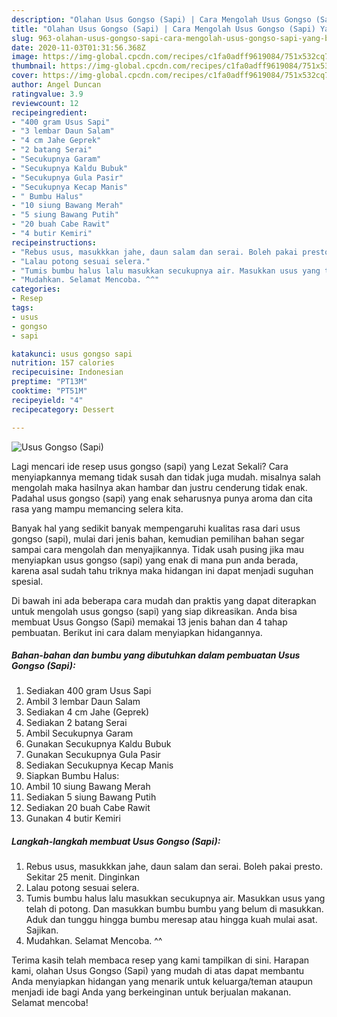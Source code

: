 ```yaml
---
description: "Olahan Usus Gongso (Sapi) | Cara Mengolah Usus Gongso (Sapi) Yang Bikin Ngiler"
title: "Olahan Usus Gongso (Sapi) | Cara Mengolah Usus Gongso (Sapi) Yang Bikin Ngiler"
slug: 963-olahan-usus-gongso-sapi-cara-mengolah-usus-gongso-sapi-yang-bikin-ngiler
date: 2020-11-03T01:31:56.368Z
image: https://img-global.cpcdn.com/recipes/c1fa0adff9619084/751x532cq70/usus-gongso-sapi-foto-resep-utama.jpg
thumbnail: https://img-global.cpcdn.com/recipes/c1fa0adff9619084/751x532cq70/usus-gongso-sapi-foto-resep-utama.jpg
cover: https://img-global.cpcdn.com/recipes/c1fa0adff9619084/751x532cq70/usus-gongso-sapi-foto-resep-utama.jpg
author: Angel Duncan
ratingvalue: 3.9
reviewcount: 12
recipeingredient:
- "400 gram Usus Sapi"
- "3 lembar Daun Salam"
- "4 cm Jahe Geprek"
- "2 batang Serai"
- "Secukupnya Garam"
- "Secukupnya Kaldu Bubuk"
- "Secukupnya Gula Pasir"
- "Secukupnya Kecap Manis"
- " Bumbu Halus"
- "10 siung Bawang Merah"
- "5 siung Bawang Putih"
- "20 buah Cabe Rawit"
- "4 butir Kemiri"
recipeinstructions:
- "Rebus usus, masukkkan jahe, daun salam dan serai. Boleh pakai presto. Sekitar 25 menit. Dinginkan"
- "Lalau potong sesuai selera."
- "Tumis bumbu halus lalu masukkan secukupnya air. Masukkan usus yang telah di potong. Dan masukkan bumbu bumbu yang belum di masukkan. Aduk dan tunggu hingga bumbu meresap atau hingga kuah mulai asat. Sajikan."
- "Mudahkan. Selamat Mencoba. ^^"
categories:
- Resep
tags:
- usus
- gongso
- sapi

katakunci: usus gongso sapi 
nutrition: 157 calories
recipecuisine: Indonesian
preptime: "PT13M"
cooktime: "PT51M"
recipeyield: "4"
recipecategory: Dessert

---
```



![Usus Gongso (Sapi)](https://img-global.cpcdn.com/recipes/c1fa0adff9619084/751x532cq70/usus-gongso-sapi-foto-resep-utama.jpg)

Lagi mencari ide resep usus gongso (sapi) yang Lezat Sekali? Cara menyiapkannya memang tidak susah dan tidak juga mudah. misalnya salah mengolah maka hasilnya akan hambar dan justru cenderung tidak enak. Padahal usus gongso (sapi) yang enak seharusnya punya aroma dan cita rasa yang mampu memancing selera kita.



Banyak hal yang sedikit banyak mempengaruhi kualitas rasa dari usus gongso (sapi), mulai dari jenis bahan, kemudian pemilihan bahan segar sampai cara mengolah dan menyajikannya. Tidak usah pusing jika mau menyiapkan usus gongso (sapi) yang enak di mana pun anda berada, karena asal sudah tahu triknya maka hidangan ini dapat menjadi suguhan spesial.


Di bawah ini ada beberapa cara mudah dan praktis yang dapat diterapkan untuk mengolah usus gongso (sapi) yang siap dikreasikan. Anda bisa membuat Usus Gongso (Sapi) memakai 13 jenis bahan dan 4 tahap pembuatan. Berikut ini cara dalam menyiapkan hidangannya.

<!--inarticleads1-->

##### Bahan-bahan dan bumbu yang dibutuhkan dalam pembuatan Usus Gongso (Sapi):

1. Sediakan 400 gram Usus Sapi
1. Ambil 3 lembar Daun Salam
1. Sediakan 4 cm Jahe (Geprek)
1. Sediakan 2 batang Serai
1. Ambil Secukupnya Garam
1. Gunakan Secukupnya Kaldu Bubuk
1. Gunakan Secukupnya Gula Pasir
1. Sediakan Secukupnya Kecap Manis
1. Siapkan  Bumbu Halus:
1. Ambil 10 siung Bawang Merah
1. Sediakan 5 siung Bawang Putih
1. Sediakan 20 buah Cabe Rawit
1. Gunakan 4 butir Kemiri




<!--inarticleads2-->

##### Langkah-langkah membuat Usus Gongso (Sapi):

1. Rebus usus, masukkkan jahe, daun salam dan serai. Boleh pakai presto. Sekitar 25 menit. Dinginkan
1. Lalau potong sesuai selera.
1. Tumis bumbu halus lalu masukkan secukupnya air. Masukkan usus yang telah di potong. Dan masukkan bumbu bumbu yang belum di masukkan. Aduk dan tunggu hingga bumbu meresap atau hingga kuah mulai asat. Sajikan.
1. Mudahkan. Selamat Mencoba. ^^




Terima kasih telah membaca resep yang kami tampilkan di sini. Harapan kami, olahan Usus Gongso (Sapi) yang mudah di atas dapat membantu Anda menyiapkan hidangan yang menarik untuk keluarga/teman ataupun menjadi ide bagi Anda yang berkeinginan untuk berjualan makanan. Selamat mencoba!
